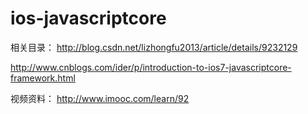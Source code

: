 # ios-javascriptcore


相关目录：
http://blog.csdn.net/lizhongfu2013/article/details/9232129
 
http://www.cnblogs.com/ider/p/introduction-to-ios7-javascriptcore-framework.html

视频资料：
http://www.imooc.com/learn/92

